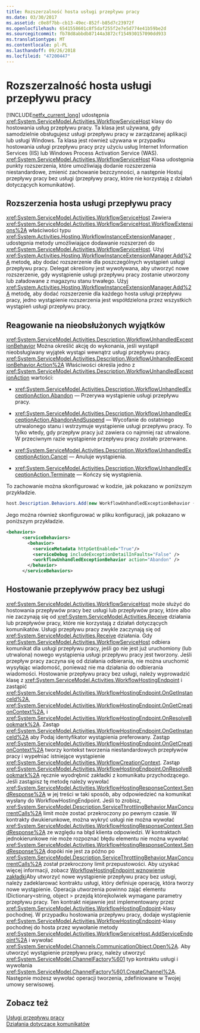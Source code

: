 ```yaml
---
title: Rozszerzalność hosta usługi przepływu pracy
ms.date: 03/30/2017
ms.assetid: c0e8f7bb-cb13-49ec-852f-b85d7c23972f
ms.openlocfilehash: 6541558601c8f5daf255f2e7e5d774e41b59be2d
ms.sourcegitcommit: fb78d8abbdb87144a3872cf154930157090dd933
ms.translationtype: MT
ms.contentlocale: pl-PL
ms.lasthandoff: 09/26/2018
ms.locfileid: "47200447"
---
```

# <a name="workflow-service-host-extensibility"></a>Rozszerzalność hosta usługi przepływu pracy
[!INCLUDE[netfx_current_long](../../../../includes/netfx-current-long-md.md)] udostępnia <xref:System.ServiceModel.Activities.WorkflowServiceHost> klasy do hostowania usług przepływu pracy. Ta klasa jest używana, gdy samodzielnie obsługujesz usługi przepływu pracy w zarządzanej aplikacji lub usługi Windows. Ta klasa jest również używana w przypadku hostowania usługi przepływu pracy przy użyciu usług Internet Information Services (IIS) lub Windows Process Activation Service (WAS). <xref:System.ServiceModel.Activities.WorkflowServiceHost> Klasa udostępnia punkty rozszerzenia, które umożliwiają dodanie rozszerzenia niestandardowe, zmienić zachowanie bezczynności, a następnie Hostuj przepływy pracy bez usługi (przepływy pracy, które nie korzystają z działań dotyczących komunikatów).  
  
## <a name="workflow-service-host-extensions"></a>Rozszerzenia hosta usługi przepływu pracy  
 <xref:System.ServiceModel.Activities.WorkflowServiceHost> Zawiera <xref:System.ServiceModel.Activities.WorkflowServiceHost.WorkflowExtensions%2A> właściwości typu <xref:System.Activities.Hosting.WorkflowInstanceExtensionManager> , udostępnia metody umożliwiające dodawanie rozszerzeń do <xref:System.ServiceModel.Activities.WorkflowServiceHost>. Użyj <xref:System.Activities.Hosting.WorkflowInstanceExtensionManager.Add%2A> metodę, aby dodać rozszerzenie dla poszczególnych wystąpień usługi przepływu pracy. Delegat określony jest wywoływana, aby utworzyć nowe rozszerzenie, gdy wystąpienie usługi przepływu pracy zostanie utworzony lub załadowane z magazynu stanu trwałego. Użyj <xref:System.Activities.Hosting.WorkflowInstanceExtensionManager.Add%2A> metodę, aby dodać rozszerzenie dla każdego hosta usługi przepływu pracy, jedno wystąpienie rozszerzenia jest współdzielona przez wszystkich wystąpień usługi przepływu pracy.  
  
## <a name="react-to-unhandled-exceptions"></a>Reagowanie na nieobsłużonych wyjątków  
 <xref:System.ServiceModel.Activities.Description.WorkflowUnhandledExceptionBehavior> Można określić akcję do wykonania, jeśli wystąpił nieobsługiwany wyjątek wystąpi wewnątrz usługi przepływu pracy. <xref:System.ServiceModel.Activities.Description.WorkflowUnhandledExceptionBehavior.Action%2A> Właściwości określa jedno z <xref:System.ServiceModel.Activities.Description.WorkflowUnhandledExceptionAction> wartości:  
  
-   <xref:System.ServiceModel.Activities.Description.WorkflowUnhandledExceptionAction.Abandon> — Przerywa wystąpienie usługi przepływu pracy.  
  
-   <xref:System.ServiceModel.Activities.Description.WorkflowUnhandledExceptionAction.AbandonAndSuspend> — Wycofanie do ostatniego utrwalonego stanu i wstrzymuje wystąpienie usługi przepływu pracy. To tylko wtedy, gdy przepływ pracy już zawiera co najmniej raz utrwalone. W przeciwnym razie wystąpienie przepływu pracy zostało przerwane.  
  
-   <xref:System.ServiceModel.Activities.Description.WorkflowUnhandledExceptionAction.Cancel> — Anuluje wystąpienia.  
  
-   <xref:System.ServiceModel.Activities.Description.WorkflowUnhandledExceptionAction.Terminate> — Kończy się wystąpienia.  
  
 To zachowanie można skonfigurować w kodzie, jak pokazano w poniższym przykładzie.  
  
```csharp  
host.Description.Behaviors.Add(new WorkflowUnhandledExceptionBehavior { Action = WorkflowUnhandledExceptionAction.Abandon });  
```  
  
 Jego można również skonfigurować w pliku konfiguracji, jak pokazano w poniższym przykładzie.  
  
```xml
<behaviors>  
      <serviceBehaviors>  
        <behavior>  
          <serviceMetadata httpGetEnabled="True"/>  
          <serviceDebug includeExceptionDetailInFaults="False" />  
          <workflowUnhandledExceptionBehavior action="Abandon" />        
        </behavior>  
      </serviceBehaviors>  
```  
  
## <a name="hosting-non-service-workflows"></a>Hostowanie przepływów pracy bez usługi  
 <xref:System.ServiceModel.Activities.WorkflowServiceHost> może służyć do hostowania przepływów pracy bez usługi lub przepływów pracy, które albo nie zaczynają się od <xref:System.ServiceModel.Activities.Receive> działania lub przepływów pracy, które nie korzystają z działań dotyczących komunikatów. Usługi przepływu pracy zwykle zaczynają się od <xref:System.ServiceModel.Activities.Receive> działania. Gdy <xref:System.ServiceModel.Activities.WorkflowServiceHost> odbiera komunikat dla usługi przepływu pracy, jeśli go nie jest już uruchomiony (lub utrwalona) nowego wystąpienia usługi przepływu pracy jest tworzony. Jeśli przepływ pracy zaczyna się od działania odbierania, nie można uruchomić wysyłając wiadomość, ponieważ nie ma działania do odbierania wiadomości. Hostowanie przepływu pracy bez usługi, należy wyprowadzić klasę z <xref:System.ServiceModel.Activities.WorkflowHostingEndpoint> i zastąpić <xref:System.ServiceModel.Activities.WorkflowHostingEndpoint.OnGetInstanceId%2A>, <xref:System.ServiceModel.Activities.WorkflowHostingEndpoint.OnGetCreationContext%2A>, i <xref:System.ServiceModel.Activities.WorkflowHostingEndpoint.OnResolveBookmark%2A>. Zastąp <xref:System.ServiceModel.Activities.WorkflowHostingEndpoint.OnGetInstanceId%2A> aby Podaj identyfikator wystąpienia preferowany. Zastąp <xref:System.ServiceModel.Activities.WorkflowHostingEndpoint.OnGetCreationContext%2A> tworzy kontekst tworzenia niestandardowych przepływów pracy i wypełniać istniejące wystąpienie <xref:System.ServiceModel.Activities.WorkflowCreationContext>. Zastąp <xref:System.ServiceModel.Activities.WorkflowHostingEndpoint.OnResolveBookmark%2A> ręcznie wyodrębnić zakładki z komunikatu przychodzącego. Jeśli zastąpisz tę metodę należy wywołać <xref:System.ServiceModel.Activities.WorkflowHostingResponseContext.SendResponse%2A> w jej treści w taki sposób, aby odpowiedzieć na komunikat wysłany do WorkflowHostingEndpoint. Jeśli to zrobisz, <xref:System.ServiceModel.Description.ServiceThrottlingBehavior.MaxConcurrentCalls%2A> limit może zostać przekroczony po pewnym czasie. W kontrakty dwukierunkowe, można wykryć usługi nie można wywołać <xref:System.ServiceModel.Activities.WorkflowHostingResponseContext.SendResponse%2A> ze względu na błąd klienta odpowiedzi. W kontraktach jednokierunkowe nie może rozpoznać błędu elementu nie można wywołać <xref:System.ServiceModel.Activities.WorkflowHostingResponseContext.SendResponse%2A> dopóki nie jest za późno po <xref:System.ServiceModel.Description.ServiceThrottlingBehavior.MaxConcurrentCalls%2A> został przekroczony limit przepustowości. Aby uzyskać więcej informacji, zobacz [WorkflowHostingEndpoint wznowienie zakładki](../../../../docs/framework/windows-workflow-foundation/samples/workflowhostingendpoint-resume-bookmark.md)Aby utworzyć nowe wystąpienie przepływu pracy bez usługi, należy zadeklarować kontraktu usługi, który definiuje operację, która tworzy nowe wystąpienie. Operacja utworzenia powinno zająć elementu IDictionary\<string, object > przejdą którejkolwiek wymagane parametry przepływu pracy. Ten kontrakt niejawnie jest implementowany przez <xref:System.ServiceModel.Activities.WorkflowHostingEndpoint>-klasy pochodnej. W przypadku hostowania przepływu pracy, dodaje wystąpienie <xref:System.ServiceModel.Activities.WorkflowHostingEndpoint>-klasy pochodnej do hosta przez wywołanie metody <xref:System.ServiceModel.Activities.WorkflowServiceHost.AddServiceEndpoint%2A> i wywołać <xref:System.ServiceModel.Channels.CommunicationObject.Open%2A>. Aby utworzyć wystąpienie przepływu pracy, należy utworzyć <xref:System.ServiceModel.ChannelFactory%601> typ kontraktu usługi i wywołania <xref:System.ServiceModel.ChannelFactory%601.CreateChannel%2A>. Następnie możesz wywołać operacji tworzenia, zdefiniowane w Twojej umowy serwisowej.  
  
## <a name="see-also"></a>Zobacz też  
 [Usługi przepływu pracy](../../../../docs/framework/wcf/feature-details/workflow-services.md)  
 [Działania dotyczące komunikatów](../../../../docs/framework/wcf/feature-details/messaging-activities.md)
